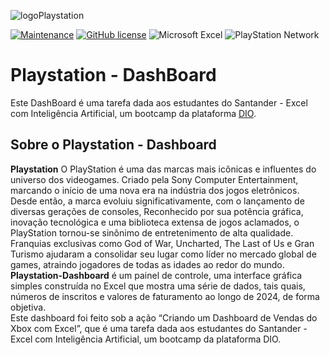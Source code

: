 ![logoPlaystation](https://github.com/user-attachments/assets/01d2b8dc-c0b4-451a-a913-5dcf5236362f)

[![Maintenance](https://img.shields.io/badge/Maintained%3F-yes-green.svg)](https://GitHub.com/Naereen/StrapDown.js/graphs/commit-activity)
[![GitHub license](https://img.shields.io/github/license/Naereen/StrapDown.js.svg)](https://github.com/Naereen/StrapDown.js/blob/master/LICENSE)
![Microsoft Excel](https://img.shields.io/badge/Microsoft_Excel-217346?style=for-the-badge&logo=microsoft-excel&logoColor=white)
![PlayStation Network](https://img.shields.io/badge/PSN-%230070D1.svg?style=for-the-badge&logo=Playstation&logoColor=white)


# Playstation - DashBoard
Este DashBoard é uma tarefa dada aos estudantes do Santander - Excel com Inteligência Artificial, um bootcamp da plataforma [DIO](https://www.dio.me/). 

## Sobre o Playstation - Dashboard
**Playstation** O PlayStation é uma das marcas mais icônicas e influentes do universo dos videogames. Criado pela Sony Computer Entertainment,  marcando o início de uma nova era na indústria dos jogos eletrônicos. Desde então, a marca evoluiu significativamente, com o lançamento de diversas gerações de consoles, Reconhecido por sua potência gráfica, inovação tecnológica e uma biblioteca extensa de jogos aclamados, o PlayStation tornou-se sinônimo de entretenimento de alta qualidade. Franquias exclusivas como God of War, Uncharted, The Last of Us e Gran Turismo ajudaram a consolidar seu lugar como líder no mercado global de games, atraindo jogadores de todas as idades ao redor do mundo.\
**Playstation-Dashboard** é um painel de controle, uma interface gráfica simples construída no Excel que mostra uma série de dados, tais quais, números de inscritos e valores de faturamento ao longo de 2024, de forma objetiva.\
Este dashboard foi feito sob a ação “Criando um Dashboard de Vendas do Xbox com Excel”, que é uma tarefa  dada aos estudantes do Santander - Excel com Inteligência Artificial, um bootcamp da plataforma DIO.
